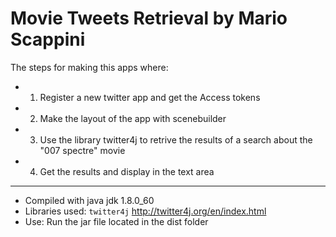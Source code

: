 # Movie Tweets Retrieval by Mario Scappini

The steps for making this apps where:

- 1. Register a new twitter app and get the Access tokens

- 2. Make the layout of the app with scenebuilder

- 3. Use the library twitter4j to retrive the results of a search about the "007 spectre" movie

- 4. Get the results and display in the text area 

***

- Compiled with java jdk 1.8.0_60
- Libraries used: `twitter4j` http://twitter4j.org/en/index.html
- Use: Run the jar file located in the dist folder

